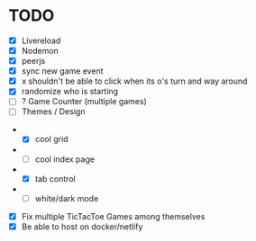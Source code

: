 # TODO

- [x] Livereload
- [x] Nodemon
- [x] peerjs
- [x] sync new game event
- [x] x shouldn't be able to click when its o's turn and way around
- [x] randomize who is starting
- [ ] ? Game Counter (multiple games)
- [ ] Themes / Design
- - [x] cool grid
- - [ ] cool index page
- - [x] tab control
- - [ ] white/dark mode
- [x] Fix multiple TicTacToe Games among themselves
- [x] Be able to host on docker/netlify